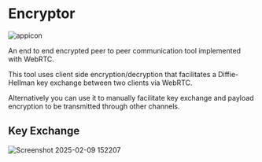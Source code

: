 # Encryptor
![appicon](https://github.com/user-attachments/assets/d93d15ef-7c71-4345-bb68-6dda38f2a322)

An end to end encrypted peer to peer communication tool implemented with WebRTC.

This tool uses client side encryption/decryption that facilitates a Diffie-Hellman key exchange between two clients via WebRTC.

Alternatively you can use it to manually facilitate key exchange and payload encryption to be transmitted through other channels.

## Key Exchange
![Screenshot 2025-02-09 152207](https://github.com/user-attachments/assets/4ec2753d-b0d3-4018-8c4f-2f2cbaa8bbe5)
